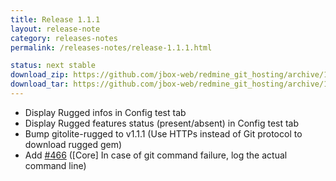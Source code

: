 ```yaml
---
title: Release 1.1.1
layout: release-note
category: releases-notes
permalink: /releases-notes/release-1.1.1.html

status: next stable
download_zip: https://github.com/jbox-web/redmine_git_hosting/archive/1.1.1.zip
download_tar: https://github.com/jbox-web/redmine_git_hosting/archive/1.1.1.tar.gz
---
```


* Display Rugged infos in Config test tab
* Display Rugged features status (present/absent) in Config test tab
* Bump gitolite-rugged to v1.1.1 (Use HTTPs instead of Git protocol to download rugged gem)
* Add [#466](https://github.com/jbox-web/redmine_git_hosting/pull/466) ([Core] In case of git command failure, log the actual command line)
